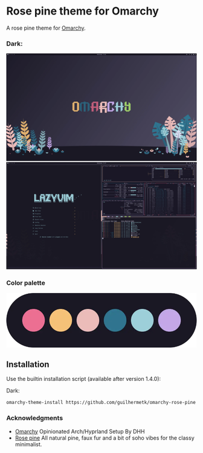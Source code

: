 # Rose pine theme for Omarchy

A rose pine theme for [Omarchy](https://omarchy.org/).

### Dark:

![Omarchy Rose Pine Wallpaper](./assets/wallpaper.webp)
![Omarchy Rose Pine Tools](./assets/tools.webp)

### Color palette

![Dark palette](./assets/palette.webp)


## Installation

Use the builtin installation script (available after version 1.4.0):

Dark:
```bash
omarchy-theme-install https://github.com/guilhermetk/omarchy-rose-pine
```

### Acknowledgments

- [Omarchy](https://omarchy.org/) Opinionated Arch/Hyprland Setup By DHH
- [Rose pine](https://rosepinetheme.com/) All natural pine, faux fur and a bit of soho vibes for the classy minimalist.
